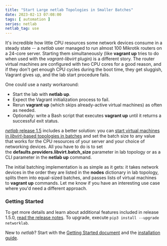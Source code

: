 ```yaml
---
title: "Start Large netlab Topologies in Smaller Batches"
date: 2023-02-13 07:08:00
tags: [ automation ]
series: netlab
netlab_tag: use
---
```

It's incredible how little CPU resources some network devices consume in a steady state -- a *netlab* user managed to run almost 100 Mikrotik routers on a 24-core server. Starting them simultaneously (like **vagrant up** tries to do when used with the *vagrant-libvirt* plugin) is a different story. The router virtual machines are configured with two CPU cores for a good reason, and if they don't get enough CPU cycles during the boot time, they get sluggish, Vagrant gives up, and the lab start procedure fails.

One could use a nasty workaround:
<!--more-->
-   Start the lab with **netlab up**.
-   Expect the Vagrant initialization process to fail.
-   Rerun **vagrant up** (which skips already-active virtual machines) as often as needed.
-   Optionally: write a Bash script that executes **vagrant up** until it returns a successful exit status.

[*netlab* release 1.5](https://netsim-tools.readthedocs.io/en/latest/release/1.5.html) includes a better solution: you can [start virtual machines in *libvirt*-based topologies in batches](https://netsim-tools.readthedocs.io/en/latest/labs/libvirt.html#starting-virtual-machines-in-batches) and set the batch size to any value that works for the CPU resources of your server and your choice of networking devices. All you have to do is to set the **defaults.providers.libvirt.batch\_size** parameter in lab topology or as a CLI parameter in the **netlab up** command.

The initial batching implementation is as simple as it gets: it takes network devices in the order they are listed in the **nodes** dictionary in lab topology, splits them into equal-sized batches, and passes lists of virtual machines to **vagrant up** commands. Let me know if you have an interesting use case where you'd need a different approach.

### Getting Started

To get more details and learn about additional features included in release 1.5.0, [read the release notes](https://netsim-tools.readthedocs.io/en/latest/release/1.5.html#release-1-5-0). To upgrade, execute `pip3 install --upgrade networklab`.

New to *netlab*? Start with the [Getting Started document](https://netsim-tools.readthedocs.io/en/latest/tutorials.html) and the [installation guide](https://netsim-tools.readthedocs.io/en/latest/install.html).
